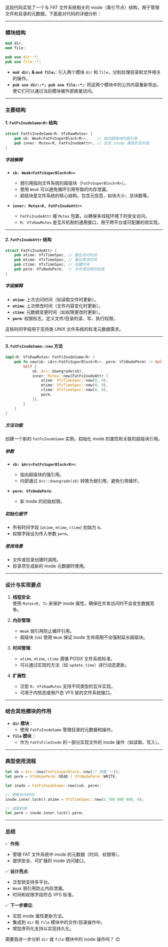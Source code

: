这段代码实现了一个与 FAT 文件系统相关的 inode（索引节点）结构，用于管理文件和目录的元数据。下面是对代码的详细分析：

---

### **模块结构**

```rust
mod dir;
mod file;

pub use dir::*;
pub use file::*;
```

- **`mod dir;` & `mod file;`**: 引入两个模块 `dir` 和 `file`，分别处理目录和文件相关的操作。
- **`pub use dir::*; pub use file::*;`**: 将这两个模块中的公共内容重新导出，使它们可以通过当前模块被外部直接访问。

---

### **主要结构**

#### **1. `FatFsInodeSame<R>` 结构**

```rust
struct FatFsInodeSame<R: VfsRawMutex> {
    pub sb: Weak<FatFsSuperBlock<R>>,    // 指向超级块的弱引用
    pub inner: Mutex<R, FatFsInodeAttr>, // 包含 inode 属性的互斥锁
}
```

##### **字段解释**  
- **`sb: Weak<FatFsSuperBlock<R>>`**  
  - 弱引用指向文件系统的超级块（`FatFsSuperBlock<R>`）。  
  - 使用 `Weak` 可以避免循环引用导致的内存泄漏。  
  - 超级块是文件系统的核心结构，包含元信息，如块大小、总块数等。

- **`inner: Mutex<R, FatFsInodeAttr>`**  
  - `FatFsInodeAttr` 被 `Mutex` 包裹，以确保多线程环境下的安全访问。  
  - `R: VfsRawMutex` 是互斥机制的通用接口，用于跨平台或可配置的锁实现。  

---

#### **2. `FatFsInodeAttr` 结构**

```rust
struct FatFsInodeAttr {
    pub atime: VfsTimeSpec, // 最后访问时间
    pub mtime: VfsTimeSpec, // 最后修改时间
    pub ctime: VfsTimeSpec, // 创建时间
    pub perm: VfsNodePerm,  // 文件或目录的权限
}
```

##### **字段解释**  
- **`atime`**: 上次访问时间（如读取文件时更新）。  
- **`mtime`**: 上次修改时间（文件内容变化时更新）。  
- **`ctime`**: 元数据变更时间（如权限更改时更新）。  
- **`perm`**: 权限标志，定义文件/目录的读、写、执行权限。  

这些时间字段用于支持类 UNIX 文件系统的标准元数据需求。  

---

#### **3. `FatFsInodeSame::new` 方法**

```rust
impl<R: VfsRawMutex> FatFsInodeSame<R> {
    pub fn new(sb: &Arc<FatFsSuperBlock<R>>, perm: VfsNodePerm) -> Self {
        Self {
            sb: Arc::downgrade(sb),
            inner: Mutex::new(FatFsInodeAttr {
                atime: VfsTimeSpec::new(0, 0),
                mtime: VfsTimeSpec::new(0, 0),
                ctime: VfsTimeSpec::new(0, 0),
                perm,
            }),
        }
    }
}
```

##### **方法功能**  
创建一个新的 `FatFsInodeSame` 实例，初始化 inode 的属性和关联的超级块引用。  

##### **参数**  
- **`sb: &Arc<FatFsSuperBlock<R>>`**:  
  - 指向超级块的强引用。  
  - 内部通过 `Arc::downgrade(sb)` 转换为弱引用，避免引用循环。  

- **`perm: VfsNodePerm`**:  
  - 新 inode 的初始权限。  

##### **初始化细节**  
- 所有时间字段 (`atime`, `mtime`, `ctime`) 初始为 `0`。  
- 权限字段设为传入参数 `perm`。  

##### **使用场景**  
- 文件或目录创建时调用。  
- 目录项生成新的 inode 元数据时使用。  

---

### **设计与实现要点**

1. **线程安全**:  
   使用 `Mutex<R, T>` 来保护 inode 属性，确保在并发访问时不会发生数据竞争。  

2. **内存管理**:  
   - `Weak` 弱引用防止循环引用。  
   - 超级块 (`sb`) 使用 `Weak` 保证 inode 生命周期不会强制延长超级块。  

3. **时间管理**:  
   - `atime`, `mtime`, `ctime` 遵循 POSIX 文件系统标准。  
   - 可以通过实现的方法（如 `update_time`）进行动态更新。  

4. **扩展性**:  
   - 泛型 `R: VfsRawMutex` 支持不同类型的互斥实现。  
   - 可用于内核态或用户态 VFS 层的文件系统接口。  

---

### **结合其他模块的作用**

- **`dir` 模块**：  
  - 使用 `FatFsInodeSame` 管理目录的元数据和操作。  
- **`file` 模块**：  
  - 作为 `FatFsFileInode` 的一部分实现文件的 inode 操作（如读取、写入）。  

---

### **典型使用流程**

```rust
let sb = Arc::new(FatFsSuperBlock::new(/* 参数 */));
let perm = VfsNodePerm::READ | VfsNodePerm::WRITE;

let inode = FatFsInodeSame::new(&sb, perm);

// 更新访问时间
inode.inner.lock().atime = VfsTimeSpec::new(1_700_000_000, 0);

// 读取权限
let perm = inode.inner.lock().perm;
```

---

### **总结**

✅ **作用**:  
- 管理 FAT 文件系统中 inode 的元数据（时间、权限等）。  
- 提供安全、可扩展的 inode 访问接口。  

✅ **设计亮点**:  
- 泛型锁支持多平台。  
- `Weak` 弱引用防止内存泄漏。  
- 时间和权限字段符合 VFS 标准。  

✅ **下一步建议**:  
- 实现 inode 属性更新方法。  
- 集成到 `dir` 和 `file` 模块中的文件/目录操作中。  
- 增加序列化支持以实现持久化。  

需要我进一步分析 `dir` 或 `file` 模块中的 inode 操作吗？ 😊